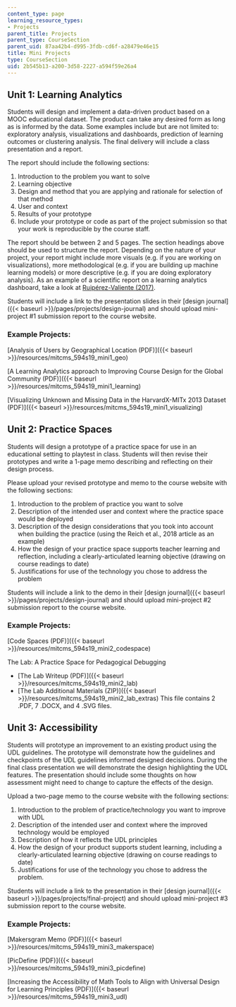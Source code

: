 ```yaml
---
content_type: page
learning_resource_types:
- Projects
parent_title: Projects
parent_type: CourseSection
parent_uid: 87aa42b4-d995-3fdb-cd6f-a28479e46e15
title: Mini Projects
type: CourseSection
uid: 2b545b13-a200-3d58-2227-a594f59e26a4
---
```


Unit 1: Learning Analytics
--------------------------

Students will design and implement a data-driven product based on a MOOC educational dataset. The product can take any desired form as long as is informed by the data. Some examples include but are not limited to: exploratory analysis, visualizations and dashboards, prediction of learning outcomes or clustering analysis. The final delivery will include a class presentation and a report.

The report should include the following sections:

1.  Introduction to the problem you want to solve
2.  Learning objective
3.  Design and method that you are applying and rationale for selection of that method
4.  User and context
5.  Results of your prototype
6.  Include your prototype or code as part of the project submission so that your work is reproducible by the course staff.

The report should be between 2 and 5 pages. The section headings above should be used to structure the report. Depending on the nature of your project, your report might include more visuals (e.g. if you are working on visualizations), more methodological (e.g. if you are building up machine learning models) or more descriptive (e.g. if you are doing exploratory analysis). As an example of a scientific report on a learning analytics dashboard, take a look at [Ruipérez-Valiente (2017)](https://ieeexplore.ieee.org/document/7774979).

Students will include a link to the presentation slides in their [design journal]({{< baseurl >}}/pages/projects/design-journal) and should upload mini-project #1 submission report to the course website.

### Example Projects:

[Analysis of Users by Geographical Location (PDF)]({{< baseurl >}}/resources/mitcms_594s19_mini1_geo)

[A Learning Analytics approach to Improving Course Design for the Global Community (PDF)]({{< baseurl >}}/resources/mitcms_594s19_mini1_learning)

[Visualizing Unknown and Missing Data in the HarvardX-MITx 2013 Dataset (PDF)]({{< baseurl >}}/resources/mitcms_594s19_mini1_visualizing)

Unit 2: Practice Spaces
-----------------------

Students will design a prototype of a practice space for use in an educational setting to playtest in class. Students will then revise their prototypes and write a 1-page memo describing and reflecting on their design process.

Please upload your revised prototype and memo to the course website with the following sections:

1.  Introduction to the problem of practice you want to solve
2.  Description of the intended user and context where the practice space would be deployed
3.  Description of the design considerations that you took into account when building the practice (using the Reich et al., 2018 article as an example)
4.  How the design of your practice space supports teacher learning and reflection, including a clearly-articulated learning objective (drawing on course readings to date)
5.  Justifications for use of the technology you chose to address the problem

Students will include a link to the demo in their [design journal]({{< baseurl >}}/pages/projects/design-journal) and should upload mini-project #2 submission report to the course website.

### Example Projects:

[Code Spaces (PDF)]({{< baseurl >}}/resources/mitcms_594s19_mini2_codespace)

The Lab: A Practice Space for Pedagogical Debugging

*   [The Lab Writeup (PDF)]({{< baseurl >}}/resources/mitcms_594s19_mini2_lab)
*   [The Lab Additional Materials (ZIP)]({{< baseurl >}}/resources/mitcms_594s19_mini2_lab_extras) This file contains 2 .PDF, 7 .DOCX, and 4 .SVG files.

Unit 3: Accessibility
---------------------

Students will prototype an improvement to an existing product using the UDL guidelines. The prototype will demonstrate how the guidelines and checkpoints of the UDL guidelines informed designed decisions. During the final class presentation we will demonstrate the design highlighting the UDL features. The presentation should include some thoughts on how assessment might need to change to capture the effects of the design.

Upload a two-page memo to the course website with the following sections:

1.  Introduction to the problem of practice/technology you want to improve with UDL
2.  Description of the intended user and context where the improved technology would be employed
3.  Description of how it reflects the UDL principles
4.  How the design of your product supports student learning, including a clearly-articulated learning objective (drawing on course readings to date)
5.  Justifications for use of the technology you chose to address the problem. 

Students will include a link to the presentation in their [design journal]({{< baseurl >}}/pages/projects/final-project) and should upload mini-project #3 submission report to the course website.

### Example Projects:

[Makersgram Memo (PDF)]({{< baseurl >}}/resources/mitcms_594s19_mini3_makerspace)

[PicDefine (PDF)]({{< baseurl >}}/resources/mitcms_594s19_mini3_picdefine)

[Increasing the Accessibility of Math Tools to Align with Universal Design for Learning Principles (PDF)]({{< baseurl >}}/resources/mitcms_594s19_mini3_udl)